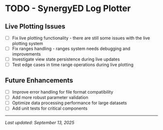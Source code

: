 # TODO - SynergyED Log Plotter

## Live Plotting Issues
- [ ] Fix live plotting functionality - there are still some issues with the live plotting system
- [ ] Fix ranges handling - ranges system needs debugging and improvements
- [ ] Investigate view state persistence during live updates
- [ ] Test edge cases in time range operations during live plotting

## Future Enhancements
- [ ] Improve error handling for file format compatibility
- [ ] Add more robust parameter validation
- [ ] Optimize data processing performance for large datasets
- [ ] Add unit tests for critical components

---
*Last updated: September 13, 2025*